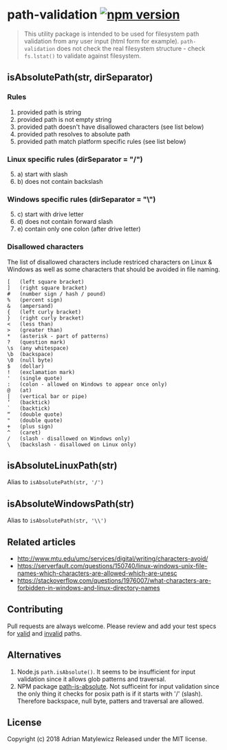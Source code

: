 # path-validation [![npm version](https://badge.fury.io/js/path-validation.svg)](https://badge.fury.io/js/path-validation)
> This utility package is intended to be used for filesystem path validation from any user input (html form for example).
`path-validation` does not check the real filesystem structure - check `fs.lstat()` to validate against filesystem.

## isAbsolutePath(str, dirSeparator)

### Rules

1. provided path is string
2. provided path is not empty string
3. provided path doesn't have disallowed characters (see list below)
4. provided path resolves to absolute path
5. provided path match platform specific rules (see list below)

### Linux specific rules (dirSeparator = "/")

5. a) start with slash
5. b) does not contain backslash

### Windows specific rules (dirSeparator = "\\")

5. c) start with drive letter
5. d) does not contain forward slash
5. e) contain only one colon (after drive letter)

### Disallowed characters

The list of disallowed characters include restriced characters on Linux & Windows as well as some characters that should be avoided in file naming.

```
[   (left square bracket)
]   (right square bracket)
#   (number sign / hash / pound)
%   (percent sign)
&   (ampersand)
{   (left curly bracket)
}   (right curly bracket)
<   (less than)
>   (greater than)
*   (asterisk - part of patterns)
?   (question mark)
\s  (any whitespace)
\b  (backspace)
\0  (null byte)
$   (dollar)
!   (exclamation mark)
'   (single quote)
:   (colon - allowed on Windows to appear once only)
@   (at)
|   (vertical bar or pipe)
‘   (backtick)
`   (backtick)
“   (double quote)
"   (double quote)
+   (plus sign)
^   (caret)
/   (slash - disallowed on Windows only)
\   (backslash - disallowed on Linux only)
```

## isAbsoluteLinuxPath(str)
Alias to `isAbsolutePath(str, '/')`

## isAbsoluteWindowsPath(str)
Alias to `isAbsolutePath(str, '\\')`


## Related articles

- http://www.mtu.edu/umc/services/digital/writing/characters-avoid/
- https://serverfault.com/questions/150740/linux-windows-unix-file-names-which-characters-are-allowed-which-are-unesc
- https://stackoverflow.com/questions/1976007/what-characters-are-forbidden-in-windows-and-linux-directory-names


## Contributing

Pull requests are always welcome. Please review and add your test specs for
[valid](https://github.com/antarasi/path-validation/blob/master/test/specs/valid-paths.spec.js)
and [invalid](https://github.com/antarasi/path-validation/blob/master/test/specs/invalid-paths.spec.js) paths.

## Alternatives

1. Node.js `path.isAbsolute()`. It seems to be insufficient for input validation since it allows glob patterns and traversal.
2. NPM package [path-is-absolute](https://www.npmjs.com/package/path-is-absolute). Not sufficeint for input validation since the only thing it checks for posix path is if it starts with '/' (slash). Therefore backspace, null byte, patters and traversal are allowed.

## License

Copyright (c) 2018 Adrian Matylewicz Released under the MIT license.

